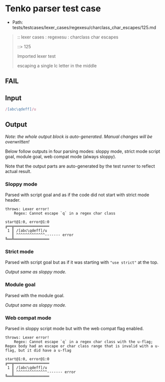 # Tenko parser test case

- Path: tests/testcases/lexer_cases/regexesu/charclass_char_escapes/125.md

> :: lexer cases : regexesu : charclass char escapes
>
> ::> 125
>
> Imported lexer test
>
> escaping a single lc letter in the middle

## FAIL

## Input

`````js
/[abc\qdeff]/u
`````

## Output

_Note: the whole output block is auto-generated. Manual changes will be overwritten!_

Below follow outputs in four parsing modes: sloppy mode, strict mode script goal, module goal, web compat mode (always sloppy).

Note that the output parts are auto-generated by the test runner to reflect actual result.

### Sloppy mode

Parsed with script goal and as if the code did not start with strict mode header.

`````
throws: Lexer error!
    Regex: Cannot escape `q` in a regex char class

start@1:0, error@1:0
╔══╦════════════════
 1 ║ /[abc\qdeff]/u
   ║ ^^^^^^^^^^^^^------- error
╚══╩════════════════

`````

### Strict mode

Parsed with script goal but as if it was starting with `"use strict"` at the top.

_Output same as sloppy mode._

### Module goal

Parsed with the module goal.

_Output same as sloppy mode._

### Web compat mode

Parsed in sloppy script mode but with the web compat flag enabled.

`````
throws: Lexer error!
    Regex: Cannot escape `q` in a regex char class with the u-flag; Regex body had an escape or char class range that is invalid with a u-flag, but it did have a u-flag

start@1:0, error@1:0
╔══╦════════════════
 1 ║ /[abc\qdeff]/u
   ║ ^^^^^^^^^^^^^^------- error
╚══╩════════════════

`````

